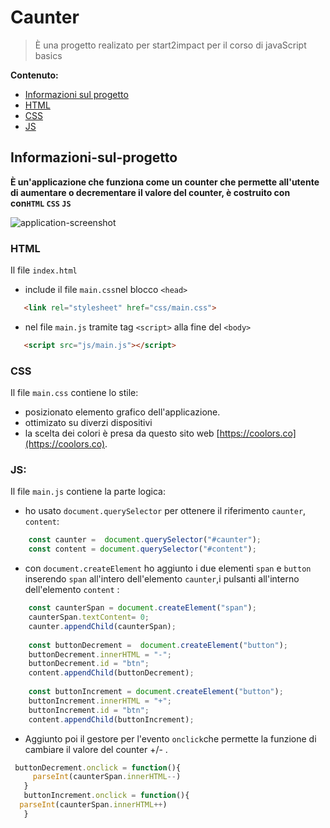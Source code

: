 # Caunter
> È una progetto realizato per start2impact per il corso di javaScript basics
>
**Contenuto:**
 <ul>
    <li><a href="#Informazioni-sul-progetto">Informazioni sul progetto</a></li>
    <li><a href="#html">HTML</a></li>
    <li><a href="#css">CSS</a></li>
    <li><a href="#js">JS</a></li>
  </ul>

## Informazioni-sul-progetto
**È un'applicazione che funziona come un counter che permette all'utente di aumentare o decrementare il valore del counter, è costruito con con`HTML` 
`CSS` `JS`**

![application-screenshot](https://user-images.githubusercontent.com/99691998/194544370-7840a2a5-3f6a-485a-9ae7-ee40f5f3229f.png)


### HTML 
Il file `index.html`
- include il file `main.css`nel blocco `<head>`
```html
   <link rel="stylesheet" href="css/main.css">
```
- nel file `main.js` tramite tag `<script>` alla fine del `<body>`
```html
   <script src="js/main.js"></script>
```
### CSS
Il file `main.css` contiene lo stile:
- posizionato elemento grafico dell'applicazione.
- ottimizato su diverzi dispositivi
- la scelta dei colori è presa da questo sito web [https://coolors.co](https://coolors.co).

### JS:
Il file `main.js` contiene la parte logica:
- ho usato `document.querySelector` per ottenere il riferimento `caunter`, `content`:
```javaScript
    const caunter =  document.querySelector("#caunter");
    const content = document.querySelector("#content");
```
- con `document.createElement` ho aggiunto i due elementi `span` e `button` inserendo `span` all'intero dell'elemento `caunter`,i pulsanti all'interno dell'elemento `content` :

```javaScript
    const caunterSpan = document.createElement("span");
    caunterSpan.textContent= 0;
    caunter.appendChild(caunterSpan);
    
    const buttonDecrement =  document.createElement("button");
    buttonDecrement.innerHTML = "-";
    buttonDecrement.id = "btn";
    content.appendChild(buttonDecrement);
    
    const buttonIncrement = document.createElement("button");
    buttonIncrement.innerHTML = "+";
    buttonIncrement.id = "btn";
    content.appendChild(buttonIncrement);
```
 - Aggiunto poi il gestore per l'evento `onclick`che permette la funzione di cambiare il valore del counter +/- .
```javaScript 
 buttonDecrement.onclick = function(){
     parseInt(caunterSpan.innerHTML--)
   }
   buttonIncrement.onclick = function(){
  parseInt(caunterSpan.innerHTML++)
   }
```
